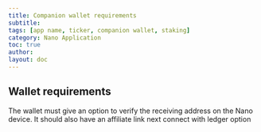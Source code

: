 ```yaml
---
title: Companion wallet requirements
subtitle:
tags: [app name, ticker, companion wallet, staking]
category: Nano Application
toc: true
author:
layout: doc
---
```


## Wallet requirements

The wallet must give an option to verify the receiving address on the Nano device.
It should also have an affiliate link next connect with ledger option